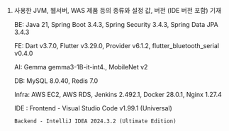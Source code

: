 1. 사용한 JVM, 웹서버, WAS 제품 등의 종류와 설정 값, 버전 (IDE 버전 포함) 기재

   BE: Java 21, Spring Boot 3.4.3, Spring Security 3.4.3, Spring Data JPA 3.4.3

   FE: Dart v3.7.0, Flutter v3.29.0, Provider v6.1.2, flutter_bluetooth_serial v0.4.0

   AI: Gemma gemma3-1B-it-int4., MobileNet v2

   DB: MySQL 8.0.40, Redis 7.0

   Infra: AWS EC2, AWS RDS, Jenkins 2.492.1, Docker 28.0.1, Nginx 1.27.4

   IDE : Frontend - Visual Studio Code v1.99.1 (Universal)

       Backend - IntelliJ IDEA 2024.3.2 (Ultimate Edition)